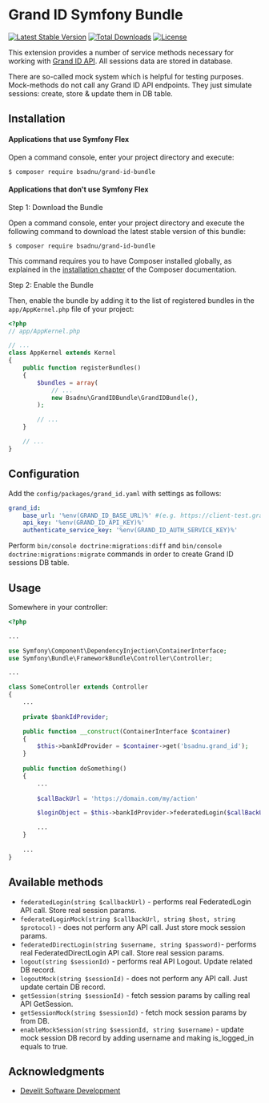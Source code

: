 Grand ID Symfony Bundle
===============================

[![Latest Stable Version](https://poser.pugx.org/bsadnu/grand-id-bundle/v/stable)](https://packagist.org/packages/bsadnu/grand-id-bundle) 
[![Total Downloads](https://poser.pugx.org/bsadnu/grand-id-bundle/downloads)](https://packagist.org/packages/bsadnu/grand-id-bundle) 
[![License](https://poser.pugx.org/bsadnu/grand-id-bundle/license)](https://packagist.org/packages/bsadnu/grand-id-bundle)

This extension provides a number of service methods necessary for working with [Grand ID API](https://www.grandid.com/documentation/). All sessions data are stored in database.

There are so-called mock system which is helpful for testing purposes. Mock-methods do not call any Grand ID API endpoints. They just simulate sessions: create, store & update them in DB table.


## Installation


#### Applications that use Symfony Flex


Open a command console, enter your project directory and execute:

```console
$ composer require bsadnu/grand-id-bundle
```

#### Applications that don't use Symfony Flex


Step 1: Download the Bundle

Open a command console, enter your project directory and execute the
following command to download the latest stable version of this bundle:

```console
$ composer require bsadnu/grand-id-bundle
```

This command requires you to have Composer installed globally, as explained
in the [installation chapter](https://getcomposer.org/doc/00-intro.md)
of the Composer documentation.

Step 2: Enable the Bundle

Then, enable the bundle by adding it to the list of registered bundles
in the `app/AppKernel.php` file of your project:

```php
<?php
// app/AppKernel.php

// ...
class AppKernel extends Kernel
{
    public function registerBundles()
    {
        $bundles = array(
            // ...
            new Bsadnu\GrandIDBundle\GrandIDBundle(),
        );

        // ...
    }

    // ...
}
```

## Configuration

Add the `config/packages/grand_id.yaml` with settings as follows:

```yml
grand_id:
    base_url: '%env(GRAND_ID_BASE_URL)%' #(e.g. https://client-test.grandid.com/json1.1/)
    api_key: '%env(GRAND_ID_API_KEY)%'
    authenticate_service_key: '%env(GRAND_ID_AUTH_SERVICE_KEY)%'
```

Perform `bin/console doctrine:migrations:diff` and `bin/console doctrine:migrations:migrate` commands in order to create Grand ID sessions DB table.

## Usage

Somewhere in your controller:

```php
<?php

...

use Symfony\Component\DependencyInjection\ContainerInterface;
use Symfony\Bundle\FrameworkBundle\Controller\Controller;

...

class SomeController extends Controller
{
    ...
    
    private $bankIdProvider;

    public function __construct(ContainerInterface $container)
    {
        $this->bankIdProvider = $container->get('bsadnu.grand_id');
    }
    
    public function doSomething()
    {
        ...
        
        $callBackUrl = 'https://domain.com/my/action'

        $loginObject = $this->bankIdProvider->federatedLogin($callBackUrl);

        ...
    }   
    
    ...
}
```


## Available methods

* `federatedLogin(string $callbackUrl)` - performs real FederatedLogin API call. Store real session params.
* `federatedLoginMock(string $callbackUrl, string $host, string $protocol)` - does not perform any API call. Just store mock session params.
* `federatedDirectLogin(string $username, string $password)`- performs real FederatedDirectLogin API call. Store real session params.
* `logout(string $sessionId)` - performs real API Logout. Update related DB record.
* `logoutMock(string $sessionId)` - does not perform any API call. Just update certain DB record.
* `getSession(string $sessionId)` - fetch session params by calling real API GetSession.
* `getSessionMock(string $sessionId)` - fetch mock session params by from DB.
* `enableMockSession(string $sessionId, string $username)` - update mock session DB record by adding username and making is_logged_in equals to true.

## Acknowledgments
* [Develit Software Development](https://www.develit.se)
